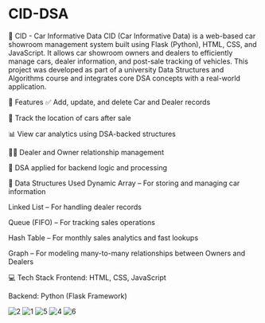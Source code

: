 
# CID-DSA
🚗 CID - Car Informative Data
CID (Car Informative Data) is a web-based car showroom management system built using Flask (Python), HTML, CSS, and JavaScript. It allows car showroom owners and dealers to efficiently manage cars, dealer information, and post-sale tracking of vehicles. This project was developed as part of a university Data Structures and Algorithms course and integrates core DSA concepts with a real-world application.

🔧 Features
✅ Add, update, and delete Car and Dealer records

🔄 Track the location of cars after sale

📊 View car analytics using DSA-backed structures

👨‍💼 Dealer and Owner relationship management

🧠 DSA applied for backend logic and processing

🧠 Data Structures Used
Dynamic Array – For storing and managing car information

Linked List – For handling dealer records

Queue (FIFO) – For tracking sales operations

Hash Table – For monthly sales analytics and fast lookups

Graph – For modeling many-to-many relationships between Owners and Dealers

💻 Tech Stack
Frontend: HTML, CSS, JavaScript

Backend: Python (Flask Framework)

![2](https://github.com/user-attachments/assets/1bd0489f-1193-4c62-9352-a554df53b513)
![1](https://github.com/user-attachments/assets/f5299f6e-ebd1-4f6e-83ee-8ab079c3cd35)
![5](https://github.com/user-attachments/assets/d4dd047b-7bbb-40e6-b001-dcf12e037562)
![4](https://github.com/user-attachments/assets/32f954ca-f6c8-485e-a3dc-88dafe4c4b3a)
![6](https://github.com/user-attachments/assets/4c86c0db-f127-4d60-9e25-4036b75c8344)


